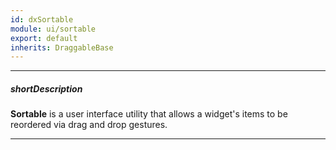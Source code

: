 ```yaml
---
id: dxSortable
module: ui/sortable
export: default
inherits: DraggableBase
---
```

---
##### shortDescription
**Sortable** is a user interface utility that allows a widget's items to be reordered via drag and drop gestures.

---
<!-- Description goes here -->
